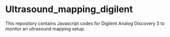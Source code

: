 # Ultrasound_mapping_digilent
This repository contains Javascript codes for Digilent Analog Discovery 3 to monitor an ultrasound mapping setup. 
